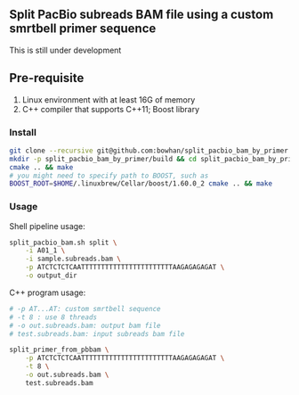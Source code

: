 ## Split PacBio subreads BAM file using a custom smrtbell primer sequence
This is still under development

## Pre-requisite
1. Linux environment with at least 16G of memory
2. C++ compiler that supports C++11; Boost library

### Install
```bash
git clone --recursive git@github.com:bowhan/split_pacbio_bam_by_primer.git
mkdir -p split_pacbio_bam_by_primer/build && cd split_pacbio_bam_by_primer/build
cmake .. && make
# you might need to specify path to BOOST, such as
BOOST_ROOT=$HOME/.linuxbrew/Cellar/boost/1.60.0_2 cmake .. && make
```

### Usage

Shell pipeline usage:
```bash
split_pacbio_bam.sh split \
    -i A01_1 \
    -i sample.subreads.bam \
    -p ATCTCTCTCAATTTTTTTTTTTTTTTTTTTTTTTAAGAGAGAGAT \
    -o output_dir
```

C++ program usage:
```bash
# -p AT...AT: custom smrtbell sequence
# -t 8 : use 8 threads
# -o out.subreads.bam: output bam file
# test.subreads.bam: input subreads bam file

split_primer_from_pbbam \
    -p ATCTCTCTCAATTTTTTTTTTTTTTTTTTTTTTTAAGAGAGAGAT \
    -t 8 \
    -o out.subreads.bam \
    test.subreads.bam
```